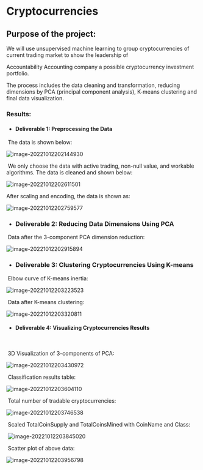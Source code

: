 # Cryptocurrencies



## Purpose of the project:

We will use unsupervised machine learning to group cryptocurrencies of current trading market to show the leadership of 

Accountability Accounting company a possible cryptocurrency investment portfolio.

The process includes the data cleaning and transformation, reducing dimensions by PCA (principal component analysis), K-means clustering and final data visualization.



### Results:

- #### Deliverable 1: Preprocessing the Data

​		The data is shown below:

![image-20221012202144930](Resources/image-20221012202144930.png)



​		We only choose the data with active trading, non-null value, and workable algorithms.  The data is cleaned and shown below:

![image-20221012202611501](Resources/image-20221012202611501.png)



After scaling and encoding, the data is shown as:

![image-20221012202759577](Resources/image-20221012202759577.png)



- ### Deliverable 2: Reducing Data Dimensions Using PCA

​		Data after the 3-component PCA dimension reduction:

![image-20221012202915894](Resources/image-20221012202915894.png)



- ### Deliverable 3: Clustering Cryptocurrencies Using K-means

​		Elbow curve of K-means inertia:

![image-20221012203223523](Resources/image-20221012203223523.png)

​		Data after K-means clustering:

![image-20221012203320811](Resources/image-20221012203320811.png)



- #### Deliverable 4: Visualizing Cryptocurrencies Results

​	

​		3D Visualization of 3-components of PCA:

![image-20221012203430972](Resources/image-20221012203430972.png)

​		Classification results table:

![image-20221012203604110](Resources/image-20221012203604110.png)



​		Total number of tradable cryptocurrencies:

![image-20221012203746538](Resources/image-20221012203746538.png)



​		Scaled TotalCoinSupply and TotalCoinsMined with CoinName and Class:

​		![image-20221012203845020](Resources/image-20221012203845020.png)



​		Scatter plot of above data:

![image-20221012203956798](Resources/image-20221012203956798.png)

